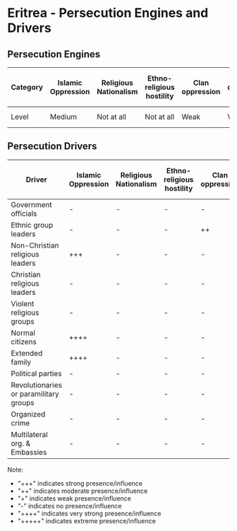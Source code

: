 # Eritrea - Persecution Engines and Drivers

## Persecution Engines

| Category | Islamic Oppression | Religious Nationalism | Ethno-religious hostility | Clan oppression | Christian denominational oppression | Communist and post-Communist oppression | Secular intolerance | Dictatorial paranoia | Organized corruption and crime |
|----------|-------------------|----------------------|---------------------------|-----------------|-------------------------------------|------------------------------------------|---------------------|---------------------|------------------------------|
| Level | Medium | Not at all | Not at all | Weak | Very strong | Not at all | Not at all | Very strong | Strong |

## Persecution Drivers

| Driver | Islamic Oppression | Religious Nationalism | Ethno-religious hostility | Clan oppression | Christian denominational oppression | Communist and post-Communist oppression | Secular intolerance | Dictatorial paranoia | Organized corruption and crime |
|--------|-------------------|----------------------|---------------------------|-----------------|-------------------------------------|------------------------------------------|---------------------|---------------------|------------------------------|
| Government officials | - | - | - | - | - | - | - | +++++ | - |
| Ethnic group leaders | - | - | - | ++ | - | - | - | - | - |
| Non-Christian religious leaders | +++ | - | - | - | - | - | - | - | - |
| Christian religious leaders | - | - | - | - | ++++ | - | - | - | - |
| Violent religious groups | - | - | - | - | - | - | - | - | - |
| Normal citizens | ++++ | - | - | - | ++++ | - | - | - | - |
| Extended family | ++++ | - | - | - | ++++ | - | - | - | - |
| Political parties | - | - | - | - | - | - | - | ++++ | - |
| Revolutionaries or paramilitary groups | - | - | - | - | - | - | - | - | - |
| Organized crime | - | - | - | - | - | - | - | - | ++++ |
| Multilateral org. & Embassies | - | - | - | - | - | - | - | - | - |

Note: 
- "+++" indicates strong presence/influence
- "++" indicates moderate presence/influence
- "+" indicates weak presence/influence
- "-" indicates no presence/influence
- "++++" indicates very strong presence/influence
- "+++++" indicates extreme presence/influence